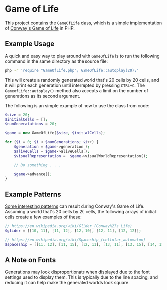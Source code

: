 # Game of Life

This project contains the `GameOfLife` class, which is a simple implementation of [Conway's Game of Life](https://en.wikipedia.org/wiki/Game_of_life) in PHP.

## Example Usage

A quick and easy way to play around with `GameOfLife` is to run the following command in the same directory as the source file:

```sh
php -r 'require "GameOfLife.php"; GameOfLife::autoplay(20);'
```

This will create a randomly generated world that's 20 cells by 20 cells, and it will print each generation until interrupted by pressing `CTRL+C`. The `GameofLife::autoplay()` method also accepts a limit on the number of generations as its second argument.

The following is an simple example of how to use the class from code:

```php
$size = 20;
$initialCells = [];
$numGeneratations = 20;

$game = new GameOfLife($size, $initialCells);

for ($i = 0; $i < $numGenerations; $i++) {
	$generation = $game->generation();
	$aliveCells = $game->aliveCells();
	$visualRepresentation =  $game->visualWorldRepresentation();

	// Do something . . .

	$game->advance();
}
```

## Example Patterns

[Some interesting patterns](https://en.wikipedia.org/wiki/Conway%27s_Game_of_Life#Examples_of_patterns) can result during Conway's Game of Life. Assuming a world that's 20 cells by 20 cells, the following arrays of initial cells create a few examples of these:

```php
// https://en.wikipedia.org/wiki/Glider_(Conway%27s_Life)
$glider = [[10, 11], [11, 12], [12, 10], [12, 11], [12, 12]];

// https://en.wikipedia.org/wiki/Spaceship_(cellular_automaton)
$spaceship = [[11, 12], [11, 15], [12, 11], [13, 11], [13, 15], [14, 11], [14, 12], [14, 13], [14, 14]];
```

## A Note on Fonts

Generations may look disproportionate when displayed due to the font settings used to display them. This is typically due to the line spacing, and reducing it can help make the generated worlds look square.
